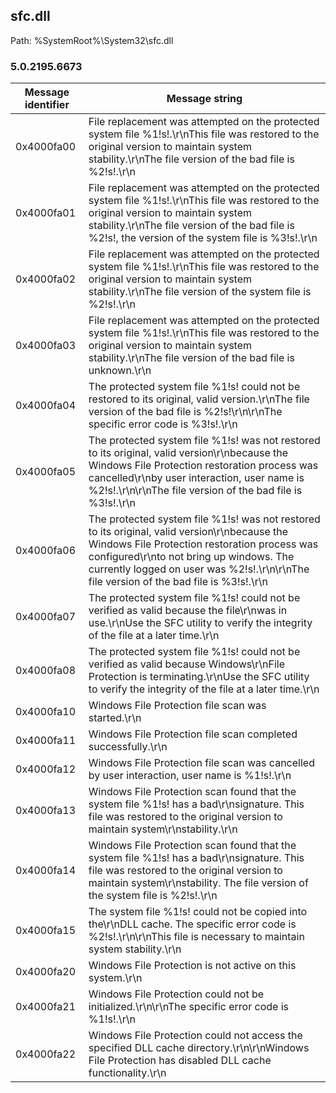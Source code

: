 ## sfc.dll

Path: %SystemRoot%\System32\sfc.dll

### 5.0.2195.6673

Message identifier | Message string
--- | ---
0x4000fa00 | File replacement was attempted on the protected system file %1!s!.\r\nThis file was restored to the original version to maintain system stability.\r\nThe file version of the bad file is %2!s!.\r\n
0x4000fa01 | File replacement was attempted on the protected system file %1!s!.\r\nThis file was restored to the original version to maintain system stability.\r\nThe file version of the bad file is %2!s!, the version of the system file is %3!s!.\r\n
0x4000fa02 | File replacement was attempted on the protected system file %1!s!.\r\nThis file was restored to the original version to maintain system stability.\r\nThe file version of the system file is %2!s!.\r\n
0x4000fa03 | File replacement was attempted on the protected system file %1!s!.\r\nThis file was restored to the original version to maintain system stability.\r\nThe file version of the bad file is unknown.\r\n
0x4000fa04 | The protected system file %1!s! could not be restored to its original, valid version.\r\nThe file version of the bad file is %2!s!\r\n\r\nThe specific error code is %3!s!.\r\n
0x4000fa05 | The protected system file %1!s! was not restored to its original, valid version\r\nbecause the Windows File Protection restoration process was cancelled\r\nby user interaction, user name is %2!s!.\r\n\r\nThe file version of the bad file is %3!s!.\r\n
0x4000fa06 | The protected system file %1!s! was not restored to its original, valid version\r\nbecause the Windows File Protection restoration process was configured\r\nto not bring up windows.  The currently logged on user was %2!s!.\r\n\r\nThe file version of the bad file is %3!s!.\r\n
0x4000fa07 | The protected system file %1!s! could not be verified as valid because the file\r\nwas in use.\r\nUse the SFC utility to verify the integrity of the file at a later time.\r\n
0x4000fa08 | The protected system file %1!s! could not be verified as valid because Windows\r\nFile Protection is terminating.\r\nUse the SFC utility to verify the integrity of the file at a later time.\r\n
0x4000fa10 | Windows File Protection file scan was started.\r\n
0x4000fa11 | Windows File Protection file scan completed successfully.\r\n
0x4000fa12 | Windows File Protection file scan was cancelled by user interaction, user name is %1!s!.\r\n
0x4000fa13 | Windows File Protection scan found that the system file %1!s! has a bad\r\nsignature. This file was restored to the original version to maintain system\r\nstability.\r\n
0x4000fa14 | Windows File Protection scan found that the system file %1!s! has a bad\r\nsignature. This file was restored to the original version to maintain system\r\nstability.  The file version of the system file is %2!s!.\r\n
0x4000fa15 | The system file %1!s! could not be copied into the\r\nDLL cache.  The specific error code is %2!s!.\r\n\r\nThis file is necessary to maintain system stability.\r\n
0x4000fa20 | Windows File Protection is not active on this system.\r\n
0x4000fa21 | Windows File Protection could not be initialized.\r\n\r\nThe specific error code is %1!s!.\r\n
0x4000fa22 | Windows File Protection could not access the specified DLL cache directory.\r\n\r\nWindows File Protection has disabled DLL cache functionality.\r\n
